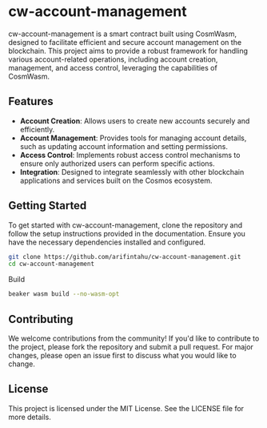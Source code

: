 # cw-account-management

cw-account-management is a smart contract built using CosmWasm, designed to facilitate efficient and secure account management on the blockchain. This project aims to provide a robust framework for handling various account-related operations, including account creation, management, and access control, leveraging the capabilities of CosmWasm.

## Features

- **Account Creation**: Allows users to create new accounts securely and efficiently.
- **Account Management**: Provides tools for managing account details, such as updating account information and setting permissions.
- **Access Control**: Implements robust access control mechanisms to ensure only authorized users can perform specific actions.
- **Integration**: Designed to integrate seamlessly with other blockchain applications and services built on the Cosmos ecosystem.

## Getting Started

To get started with cw-account-management, clone the repository and follow the setup instructions provided in the documentation. Ensure you have the necessary dependencies installed and configured.

```bash
git clone https://github.com/arifintahu/cw-account-management.git
cd cw-account-management
```

Build
```bash
beaker wasm build --no-wasm-opt
```

## Contributing

We welcome contributions from the community! If you'd like to contribute to the project, please fork the repository and submit a pull request. For major changes, please open an issue first to discuss what you would like to change.

## License

This project is licensed under the MIT License. See the LICENSE file for more details.